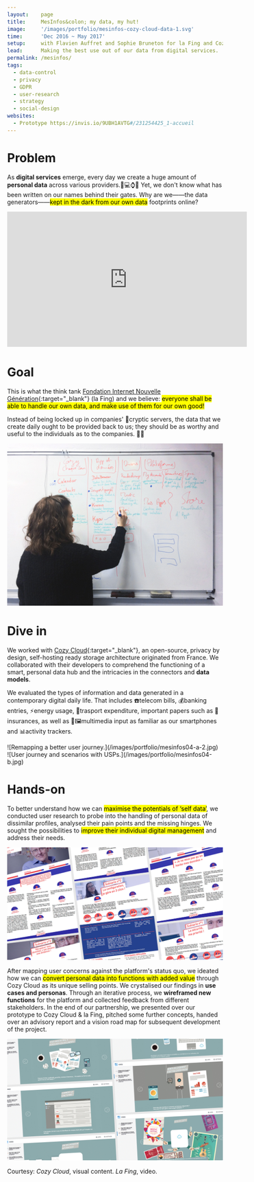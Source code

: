 ```yaml
---
layout:    page
title:     MesInfos&colon; my data, my hut!
image:     '/images/portfolio/mesinfos-cozy-cloud-data-1.svg'
time:      'Dec 2016 ~ May 2017'
setup:     with Flavien Auffret and Sophie Bruneton for la Fing and Cozy Cloud.
lead:      Making the best use out of our data from digital services.
permalink: /mesinfos/
tags:
  - data-control
  - privacy
  - GDPR
  - user-research
  - strategy
  - social-design
websites:
  - Prototype https://invis.io/9UBH1AVTG#/231254425_1-accueil
---
```


# Problem
As **digital services** emerge, every day we create a huge amount of **personal data** across various providers.📱💻⌚️📡 Yet, we don't know what has been written on our names behind their gates. Why are we——the data generators——<mark>kept in the dark from our own data</mark> footprints online?

<div class="e-iframe" markdown="1">
<iframe width="560" height="315" src="https://www.youtube-nocookie.com/embed/6Wh8HMRKP4U?&cc_load_policy=1&cc_lang_pref=en&rel=0" frameborder="0" allow="accelerometer; autoplay; encrypted-media; gyroscope; picture-in-picture" allowfullscreen></iframe>
</div>

# Goal
This is what the think tank [Fondation Internet Nouvelle Génération](https://fing.org/){:target="_blank"} (la Fing) and we believe: <mark>everyone shall be able to handle our own data, and make use of them for our own good!</mark>

Instead of being locked up in companies' 🔐cryptic servers, the data that we create daily ought to be provided back to us; they should be as worthy and useful to the individuals as to the companies. 💪🏼

![Visualising Cozy Cloud's architecture.](/images/portfolio/mesinfos03-2.jpg)

# Dive in
We worked with [Cozy Cloud](https://cozy.io/){:target="_blank"}, an open-source, privacy by design, self-hosting ready storage architecture originated from France. We collaborated with their developers to comprehend the functioning of a smart, personal data hub and the intricacies in the connectors and **data models**.

We evaluated the types of information and data generated in a contemporary digital daily life. That includes ☎️telecom bills, 💰banking entries, ⚡️energy usage, 🚋trasport expenditure, important papers such as 📜insurances, as well as 📸🖼multimedia input as familiar as our smartphones and 📊activity trackers.

<div class="o-grid" markdown="1">
<div class="o-grid__col o-grid__col--2-4-m" markdown="1">
![Remapping a better user journey.](/images/portfolio/mesinfos04-a-2.jpg)
</div>
<div class="o-grid__col o-grid__col--2-4-m" markdown="1">
![User journey and scenarios with USPs.](/images/portfolio/mesinfos04-b.jpg)
</div>
</div>

# Hands-on
To better understand how we can <mark>maximise the potentials of ‘self data’</mark>, we conducted user research to probe into the handling of personal data of dissimilar profiles, analysed their pain points and the missing hinges. We sought the possibilities to <mark>improve their individual digital management</mark> and address their needs.

![Personas and use case scenarios](/images/portfolio/mesinfos-personas-scenarios.jpg)

After mapping user concerns against the platform's status quo, we ideated how we can <mark>convert personal data into functions with added value</mark> through Cozy Cloud as its unique selling points. We crystalised our findings in **use cases and personas**. Through an iterative process, we **wireframed new functions** for the platform and collected feedback from different stakeholders. In the end of our partnership, we presented over our prototype to Cozy Cloud & la Fing, pitched some further concepts, handed over an advisory report and a vision road map for subsequent development of the project.

![What makes Cozy Cloud unique? We stressed on what added value each function can bring to the users.](/images/portfolio/mesinfos-USP.jpg)

<div class="extras" markdown="1">
Courtesy: <i>Cozy Cloud</i>, visual content. <i>La Fing</i>, video.
</div>